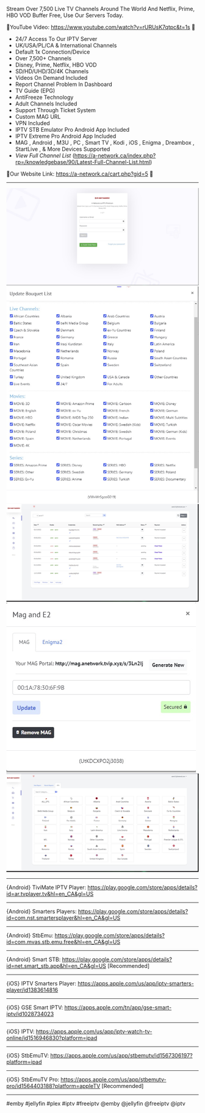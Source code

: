 Stream Over 7,500 Live TV Channels Around The World And Netflix, Prime, HBO VOD Buffer Free, Use Our Servers Today.

🔶YouTube Video: https://www.youtube.com/watch?v=rURUsK7qtpc&t=1s 🔶

- 24/7 Access To Our IPTV Server
- UK/USA/PL/CA & International Channels
- Default 1x Connection/Device
- Over 7,500+ Channels
- Disney, Prime, Netflix, HBO VOD
- SD/HD/UHD/3D/4K Channels
- Videos On Demand Included
- Report Channel Problem In Dashboard
- TV Guide (EPG)
- AntiFreeze Technology
- Adult Channels Included
- Support Through Ticket System
-  Custom MAG URL
- VPN Included
- IPTV STB Emulator Pro Android App Included
- IPTV Extreme Pro Android App Included
- MAG , Android , M3U , PC , Smart TV , Kodi , iOS , Enigma , Dreambox , StartLive , & More Devices Supported
- *View Full Channel List* (https://a-network.ca/index.php?rp=/knowledgebase/90/Latest-Full-Channel-List.html)


🔶Our Website Link: https://a-network.ca/cart.php?gid=5 🔶


__________________________________________________________________________________________________________________________________

![This is an image](https://github.com/media-a-server/premium-iptv/blob/main/1.jpg?raw=true)
![This is an image](https://github.com/media-a-server/premium-iptv/blob/main/2.jpg?raw=true)
![This is an image](https://github.com/media-a-server/premium-iptv/blob/main/3.jpg?raw=true)
![This is an image](https://github.com/media-a-server/premium-iptv/blob/main/4.jpg?raw=true)
![This is an image](https://github.com/media-a-server/premium-iptv/blob/main/5.jpg?raw=true)

__________________________________________________________________________________________________________________________________
{Android} TiviMate IPTV Player: https://play.google.com/store/apps/details?id=ar.tvplayer.tv&hl=en_CA&gl=US
__________________________________________________________________________________________________________________________________
{Android} Smarters Players: https://play.google.com/store/apps/details?id=com.nst.smartersplayer&hl=en_CA&gl=US
__________________________________________________________________________________________________________________________________
{Android} StbEmu: https://play.google.com/store/apps/details?id=com.mvas.stb.emu.free&hl=en_CA&gl=US
__________________________________________________________________________________________________________________________________
{Android} Smart STB: https://play.google.com/store/apps/details?id=net.smart_stb.app&hl=en_CA&gl=US   [Recommended]
__________________________________________________________________________________________________________________________________
{iOS} IPTV Smarters Player: https://apps.apple.com/us/app/iptv-smarters-player/id1383614816
__________________________________________________________________________________________________________________________________
{iOS} GSE Smart IPTV: https://apps.apple.com/tn/app/gse-smart-iptv/id1028734023
__________________________________________________________________________________________________________________________________
{iOS} IPTV: https://apps.apple.com/us/app/iptv-watch-tv-online/id1516946830?platform=ipad
__________________________________________________________________________________________________________________________________
{iOS} StbEmuTV: https://apps.apple.com/us/app/stbemutv/id1567306197?platform=ipad
__________________________________________________________________________________________________________________________________
{iOS} StbEmuTV Pro: https://apps.apple.com/us/app/stbemutv-pro/id1564403188?platform=appleTV    [Recommended]
__________________________________________________________________________________________________________________________________


#emby #jellyfin #plex #iptv #freeiptv @emby @jellyfin @freeiptv @iptv
